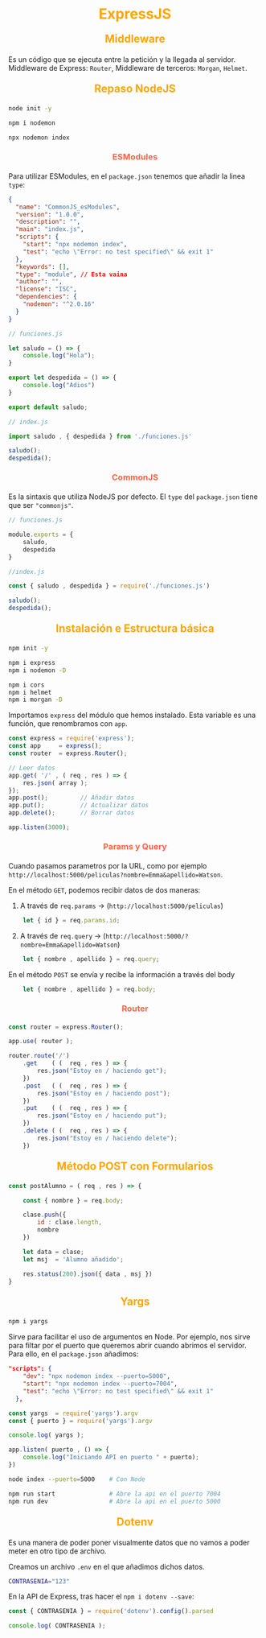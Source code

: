 <style>
    .titulo {
        font-size: 20px;
    }

    h1 {
        text-align: center;
        font-weight: bold;
        color: orange;
    }

    h2 {
        font-weight: bold;
        text-align: center;
        margin: 20px;
        color: orange;
    }

    h3 {
        color: tomato;
        text-align: center;
        margin: 20px;
    }

    h4 {
        color: tomato;
        text-align: center;
        margin: 20px;
    }

    i {
        font-weight: bold;
    }
</style>

# ExpressJS

## Middleware

Es un código que se ejecuta entre la petición y la llegada al servidor. Middleware de Express: `Router`, Middleware de terceros: `Morgan`, `Helmet`.

## Repaso NodeJS

```bash
node init -y

npm i nodemon

npx nodemon index
```

### ESModules

Para utilizar ESModules, en el `package.json` tenemos que añadir la linea `type`:

```json
{
  "name": "CommonJS_esModules",
  "version": "1.0.0",
  "description": "",
  "main": "index.js",
  "scripts": {
    "start": "npx nodemon index",
    "test": "echo \"Error: no test specified\" && exit 1"
  },
  "keywords": [],
  "type": "module", // Esta vaina
  "author": "",
  "license": "ISC",
  "dependencies": {
    "nodemon": "^2.0.16"
  }
}
```

```js
// funciones.js

let saludo = () => {
    console.log("Hola");
}

export let despedida = () => {
    console.log("Adios")
}

export default saludo;

// index.js

import saludo , { despedida } from './funciones.js'

saludo();
despedida();
```

### CommonJS

Es la sintaxis que utiliza NodeJS por defecto. El `type` del `package.json` tiene que ser `"commonjs"`.

```js
// funciones.js

module.exports = {
    saludo,
    despedida
}

//index.js

const { saludo , despedida } = require('./funciones.js')

saludo();
despedida();

```

## Instalación e Estructura básica

```bash
npm init -y

npm i express 
npm i nodemon -D

npm i cors
npm i helmet
npm i morgan -D
```

Importamos `express` del módulo que hemos instalado. Esta variable es una función, que renombramos con `app`.

```js
const express = require('express');
const app     = express();
const router  = express.Router();

// Leer datos
app.get( '/' , ( req , res ) => {
    res.json( array );
});
app.post();         // Añadir datos
app.put();          // Actualizar datos
app.delete();       // Borrar datos

app.listen(3000);
```

### Params y Query

Cuando pasamos parametros por la URL, como por ejemplo `http://localhost:5000/peliculas?nombre=Emma&apellido=Watson`.

En el método `GET`, podemos recibir datos de dos maneras:

1. A través de `req.params` -> (`http://localhost:5000/peliculas`)

```js
    let { id } = req.params.id;
```

2. A través de `req.query` -> (`http://localhost:5000/?nombre=Emma&apellido=Watson`)

```js
    let { nombre , apellido } = req.query;
```

En el método `POST` se envía y recibe la información a través del body

```js
    let { nombre , apellido } = req.body;
```

### Router

```js
const router = express.Router();

app.use( router );

router.route('/')
    .get    ( (  req , res ) => {
        res.json("Estoy en / haciendo get");
    })
    .post   ( (  req , res ) => {
        res.json("Estoy en / haciendo post");
    })
    .put    ( (  req , res ) => {
        res.json("Estoy en / haciendo put");
    })
    .delete ( (  req , res ) => {
        res.json("Estoy en / haciendo delete");
    })
```

## Método POST con Formularios

```js
const postAlumno = ( req , res ) => {

    const { nombre } = req.body;

    clase.push({
        id : clase.length,
        nombre
    })

    let data = clase;
    let msj  = 'Alumno añadido';

    res.status(200).json({ data , msj })
}
```

## Yargs

```bash
npm i yargs
```

Sirve para facilitar el uso de argumentos en Node. 
Por ejemplo, nos sirve para filtar por el puerto que queremos abrir cuando abrimos el servidor. Para ello, en el `package.json` añadimos:

```json
"scripts": {
    "dev": "npx nodemon index --puerto=5000",
    "start": "npx nodemon index --puerto=7004",
    "test": "echo \"Error: no test specified\" && exit 1"
  },
```

```js
const yargs  = require('yargs').argv
const { puerto } = require('yargs').argv

console.log( yargs );

app.listen( puerto , () => {
    console.log("Iniciando API en puerto " + puerto);
})
```

```bash
node index --puerto=5000    # Con Node

npm run start               # Abre la api en el puerto 7004
npm run dev                 # Abre la api en el puerto 5000
```

## Dotenv

Es una manera de poder poner visualmente datos que no vamos a poder meter en otro tipo de archivo.

Creamos un archivo `.env` en el que añadimos dichos datos.

```bash
CONTRASENIA="123"
```

En la API de Express, tras hacer el `npm i dotenv --save`:

```js 
const { CONTRASENIA } = require('dotenv').config().parsed

console.log( CONTRASENIA );
```
